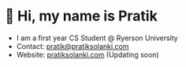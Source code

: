 # 👋 Hi, my name is Pratik

- I am a first year CS Student @ Ryerson University
- Contact: [pratik@pratiksolanki.com](pratik@pratiksolanki.com)
- Website: [pratiksolanki.com](https://www.pratiksolanki.com/) (Updating soon)
